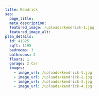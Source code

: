 ```yaml
---
title: Kendrick
seo:
  page_title:
  meta_description:
  featured_image: /uploads/kendrick-1.jpg
  featured_image_alt:
plan_details:
  id: 41825
  sqft: 1195
  bedrooms: 3
  bathrooms: 2
  floors: 1
  garage: 2 Car
  images:
    - image_url: /uploads/kendrick-1.jpg
    - image_url: /uploads/kendrick-2.jpg
    - image_url: /uploads/kendrick-3.jpg
    - image_url: /uploads/kendrick-4.jpg
---
```

